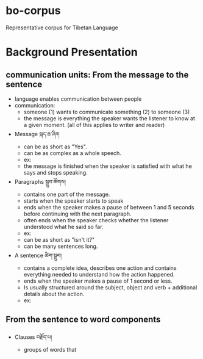# bo-corpus
Representative corpus for Tibetan Language

# Background Presentation
## communication units: From the message to the sentence
- language enables communication between people
- communication:
  - someone (1) wants to communicate something (2) to someone (3)
  - the message is everything the speaker wants the listener to know at a given moment. (all of this applies to writer and reader)
- Message སྐད་ཆ་ཞིག
  - can be as short as "Yes".
  - can be as complex as a whole speech.
  - ex:
  - the message is finished when the speaker is satisfied with what he says and stops speaking.
- Paragraphs སྒྲུབ་ཚོགས།
  - contains one part of the message. 
  - starts when the speaker starts to speak
  - ends when the speaker makes a pause of between 1 and 5 seconds before continuing with the next paragraph.
  - often ends when the speaker checks whether the listener understood what he said so far.
  - ex:
  - can be as short as "isn't it?"
  - can be many sentences long.
- A sentence ཚིག་སྒྲུབ།
  - contains a complete idea, describes one action and contains everything needed to understand how the action happened.
  - ends when the speaker makes a pause of 1 second or less.
  - Is usually structured around the subject, object and verb + additional details about the action.
  - ex: 

## From the sentence to word components
- Clauses བརྗོད་པ།
  - groups of words that  
